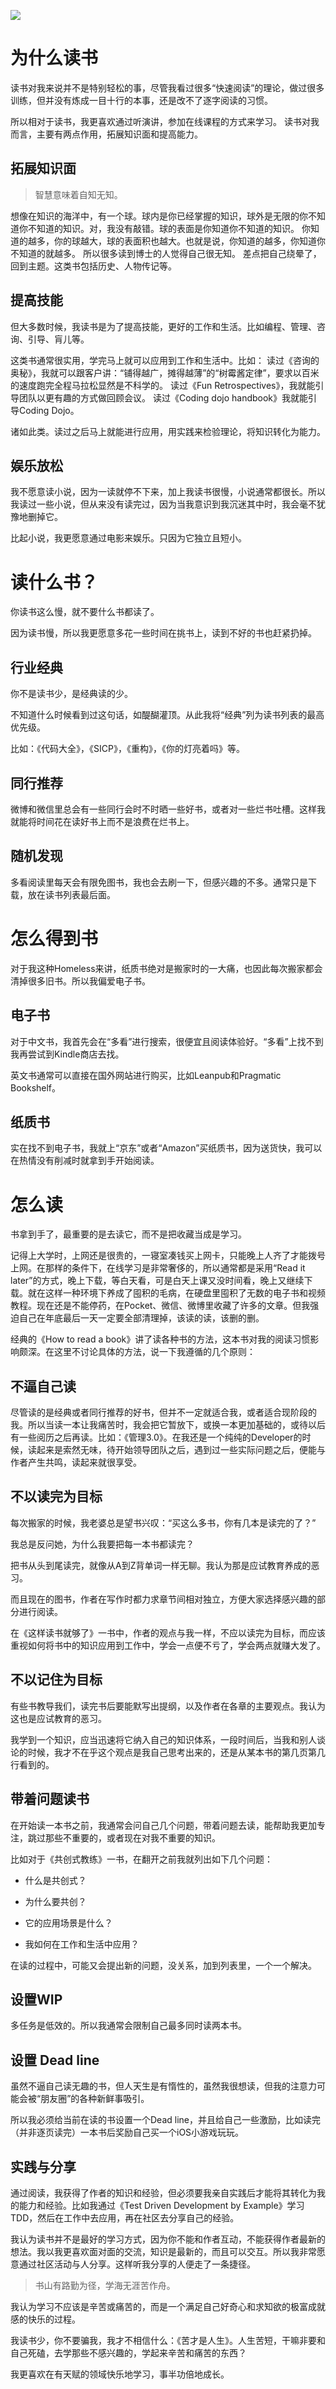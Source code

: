 ![](./_image/2017-04-06-10-43-12.jpg)
# 为什么读书
读书对我来说并不是特别轻松的事，尽管我看过很多“快速阅读”的理论，做过很多训练，但并没有炼成一目十行的本事，还是改不了逐字阅读的习惯。

所以相对于读书，我更喜欢通过听演讲，参加在线课程的方式来学习。
读书对我而言，主要有两点作用，拓展知识面和提高能力。

## 拓展知识面
>智慧意味着自知无知。

想像在知识的海洋中，有一个球。球内是你已经掌握的知识，球外是无限的你不知道你不知道的知识。对，我没有敲错。球的表面是你知道你不知道的知识。
你知道的越多，你的球越大，球的表面积也越大。也就是说，你知道的越多，你知道你不知道的就越多。
所以很多读到博士的人觉得自己很无知。
差点把自己绕晕了，回到主题。这类书包括历史、人物传记等。

## 提高技能
但大多数时候，我读书是为了提高技能，更好的工作和生活。比如编程、管理、咨询、引导、肓儿等。

这类书通常很实用，学完马上就可以应用到工作和生活中。比如：
读过《咨询的奥秘》，我就可以跟客户讲：“铺得越广，摊得越薄”的“树霉酱定律”，要求以百米的速度跑完全程马拉松显然是不科学的。
读过《Fun Retrospectives》，我就能引导团队以更有趣的方式做回顾会议。
读过《Coding dojo handbook》我就能引导Coding Dojo。

诸如此类。读过之后马上就能进行应用，用实践来检验理论，将知识转化为能力。

## 娱乐放松
我不愿意读小说，因为一读就停不下来，加上我读书很慢，小说通常都很长。所以我读过一些小说，但从来没有读完过，因为当我意识到我沉迷其中时，我会毫不犹豫地删掉它。

比起小说，我更愿意通过电影来娱乐。只因为它独立且短小。

# 读什么书？

你读书这么慢，就不要什么书都读了。

因为读书慢，所以我更愿意多花一些时间在挑书上，读到不好的书也赶紧扔掉。

## 行业经典

你不是读书少，是经典读的少。

不知道什么时候看到过这句话，如醍醐灌顶。从此我将“经典”列为读书列表的最高优先级。

比如：《代码大全》，《SICP》，《重构》，《你的灯亮着吗》等。

## 同行推荐

微博和微信里总会有一些同行会时不时晒一些好书，或者对一些烂书吐槽。这样我就能将时间花在读好书上而不是浪费在烂书上。

## 随机发现

多看阅读里每天会有限免图书，我也会去刷一下，但感兴趣的不多。通常只是下载，放在读书列表最后面。

# 怎么得到书

对于我这种Homeless来讲，纸质书绝对是搬家时的一大痛，也因此每次搬家都会清掉很多旧书。所以我偏爱电子书。

## 电子书

对于中文书，我首先会在“多看”进行搜索，很便宜且阅读体验好。“多看”上找不到我再尝试到Kindle商店去找。

英文书通常可以直接在国外网站进行购买，比如Leanpub和Pragmatic Bookshelf。

## 纸质书

实在找不到电子书，我就上“京东”或者“Amazon”买纸质书，因为送货快，我可以在热情没有削减时就拿到手开始阅读。

# 怎么读

书拿到手了，最重要的是去读它，而不是把收藏当成是学习。

记得上大学时，上网还是很贵的，一寝室凑钱买上网卡，只能晚上人齐了才能拨号上网。在那样的条件下，在线学习是非常奢侈的，所以通常都是采用“Read it later”的方式，晚上下载，等白天看，可是白天上课又没时间看，晚上又继续下载。就在这样一种环境下养成了囤积的毛病，在硬盘里囤积了无数的电子书和视频教程。现在还是不能停药，在Pocket、微信、微博里收藏了许多的文章。但我强迫自己在年底最后一天一定要全部清理掉，该读的读，该删的删。

经典的《How to read a book》讲了读各种书的方法，这本书对我的阅读习惯影响颇深。在这里不讨论具体的方法，说一下我遵循的几个原则：

## 不逼自己读

尽管读的是经典或者同行推荐的好书，但并不一定就适合我，或者适合现阶段的我。所以当读一本让我痛苦时，我会把它暂放下，或换一本更加基础的，或待以后有一些阅历之后再读。比如：《管理3.0》。在我还是一个纯纯的Developer的时候，读起来是索然无味，待开始领导团队之后，遇到过一些实际问题之后，便能与作者产生共鸣，读起来就很享受。

## 不以读完为目标

每次搬家的时候，我老婆总是望书兴叹：“买这么多书，你有几本是读完的了？”

我总是反问她，为什么我要把每一本书都读完？

把书从头到尾读完，就像从A到Z背单词一样无聊。我认为那是应试教育养成的恶习。

而且现在的图书，作者在写作时都力求章节间相对独立，方便大家选择感兴趣的部分进行阅读。

在《这样读书就够了》一书中，作者的观点与我一样，不应以读完为目标，而应该重视如何将书中的知识应用到工作中，学会一点便不亏了，学会两点就赚大发了。

## 不以记住为目标

有些书教导我们，读完书后要能默写出提纲，以及作者在各章的主要观点。我认为这也是应试教育的恶习。

我学到一个知识，应当迅速将它纳入自己的知识体系，一段时间后，当我和别人谈论的时候，我才不在乎这个观点是我自己思考出来的，还是从某本书的第几页第几行看到的。

## 带着问题读书

在开始读一本书之前，我通常会问自己几个问题，带着问题去读，能帮助我更加专注，跳过那些不重要的，或者现在对我不重要的知识。

比如对于《共创式教练》一书，在翻开之前我就列出如下几个问题：

* 什么是共创式？

* 为什么要共创？

* 它的应用场景是什么？

* 我如何在工作和生活中应用？

在读的过程中，可能又会提出新的问题，没关系，加到列表里，一个一个解决。

## 设置WIP

多任务是低效的。所以我通常会限制自己最多同时读两本书。

## 设置 Dead line

虽然不逼自己读无趣的书，但人天生是有惰性的，虽然我很想读，但我的注意力可能会被“朋友圈”的各种新鲜事吸引。

所以我必须给当前在读的书设置一个Dead line，并且给自己一些激励，比如读完（并非逐页读完）一本书后奖励自己买一个iOS小游戏玩玩。

## 实践与分享

通过阅读，我获得了作者的知识和经验，但必须要我亲自实践后才能将其转化为我的能力和经验。比如我通过《Test Driven Development by Example》学习TDD，然后在工作中去应用，再在社区去分享自己的经验。

我认为读书并不是最好的学习方式，因为你不能和作者互动，不能获得作者最新的想法。我以我更喜欢面对面的交流，知识是最新的，而且可以交互。所以我非常愿意通过社区活动与人分享。这样听我分享的人便走了一条捷径。

>书山有路勤为径，学海无涯苦作舟。

我认为学习不应该是辛苦或痛苦的，而是一个满足自己好奇心和求知欲的极富成就感的快乐的过程。

我读书少，你不要骗我，我才不相信什么：《苦才是人生》。人生苦短，干嘛非要和自己死磕，去学那些不感兴趣的，学起来辛苦和痛苦的东西？

我更喜欢在有天赋的领域快乐地学习，事半功倍地成长。